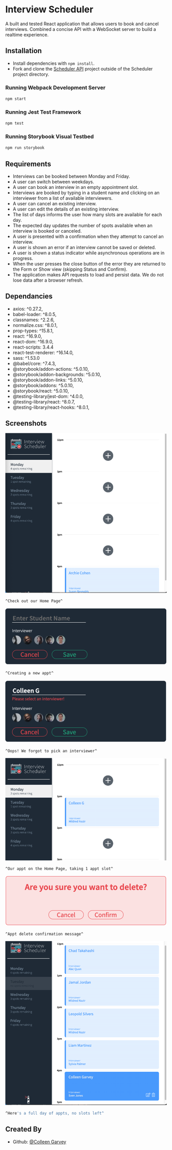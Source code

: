 
# Interview Scheduler

A built and tested React application that allows users to book and cancel interviews. Combined a concise API with a WebSocket server to build a realtime experience.

## Installation

- Install dependencies with `npm install`.
- Fork and clone the [Scheduler API](https://github.com/lighthouse-labs/scheduler-api) project outside of the Scheduler project directory.

### Running Webpack Development Server

```sh
npm start
```

### Running Jest Test Framework

```sh
npm test
```

### Running Storybook Visual Testbed

```sh
npm run storybook
```

## Requirements

- Interviews can be booked between Monday and Friday.
- A user can switch between weekdays.
- A user can book an interview in an empty appointment slot.
- Interviews are booked by typing in a student name and clicking on an interviewer from a list of available interviewers.
- A user can cancel an existing interview.
- A user can edit the details of an existing interview.
- The list of days informs the user how many slots are available for each day.
- The expected day updates the number of spots available when an interview is booked or canceled.
- A user is presented with a confirmation when they attempt to cancel an interview.
- A user is shown an error if an interview cannot be saved or deleted.
- A user is shown a status indicator while asynchronous operations are in progress.
- When the user presses the close button of the error they are returned to the Form or Show view (skipping Status and Confirm).
- The application makes API requests to load and persist data. We do not lose data after a browser refresh.

## Dependancies

- axios: ^0.27.2,
- babel-loader: ^8.0.5,
- classnames: ^2.2.6,
- normalize.css: ^8.0.1,
- prop-types: ^15.8.1,
- react: ^16.9.0,
- react-dom: ^16.9.0,
- react-scripts: 3.4.4
- react-test-renderer: ^16.14.0,
- sass: ^1.53.0
- @babel/core: ^7.4.3,
- @storybook/addon-actions: ^5.0.10,
- @storybook/addon-backgrounds: ^5.0.10,
- @storybook/addon-links: ^5.0.10,
- @storybook/addons: ^5.0.10,
- @storybook/react: ^5.0.10,
- @testing-library/jest-dom: ^4.0.0,
- @testing-library/react: ^8.0.7,
- @testing-library/react-hooks: ^8.0.1,
## Screenshots

![Home Page](https://github.com/cogarvey/scheduler/blob/master/docs/images/Screen%20Shot%202022-07-20%20at%205.39.17%20PM.png?raw=true)
```sh
^Check out our Home Page^
```
![Create Appt](https://github.com/cogarvey/scheduler/blob/master/docs/images/Screen%20Shot%202022-07-20%20at%205.39.28%20PM.png?raw=true)
```sh
^Creating a new appt^
```
![Appt Error](https://github.com/cogarvey/scheduler/blob/master/docs/images/Screen%20Shot%202022-07-20%20at%205.39.41%20PM.png?raw=true)
```sh
^Oops! We forgot to pick an interviewer^
```
![Appt on Home Page](https://github.com/cogarvey/scheduler/blob/master/docs/images/Screen%20Shot%202022-07-20%20at%205.39.59%20PM.png?raw=true)
```sh
^Our appt on the Home Page, taking 1 appt slot^
```
![Delete Appt](https://github.com/cogarvey/scheduler/blob/master/docs/images/Screen%20Shot%202022-07-20%20at%205.40.07%20PM.png?raw=true)
```sh
^Appt delete confirmation message^
```
![Full Day](https://github.com/cogarvey/scheduler/blob/master/docs/images/Screen%20Shot%202022-07-20%20at%205.40.47%20PM.png?raw=true)
```sh
^Here's a full day of appts, no slots left^
```
## Created By
- Github: [@Colleen Garvey](https://github.com/cogarvey)